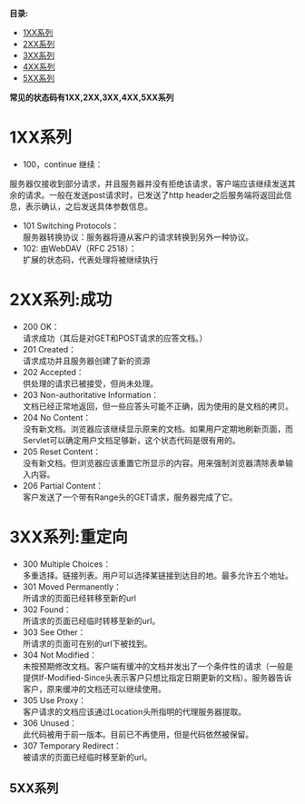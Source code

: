 **目录:**
* [1XX系列](#1XX系列)
* [2XX系列](#2XX系列:成功)
* [3XX系列](#3XX系列:重定向)
* [4XX系列](#4XX系列)
* [5XX系列](#5XX系列)

**常见的状态码有1XX,2XX,3XX,4XX,5XX系列**
# 1XX系列
*  100，continue 继续：

服务器仅接收到部分请求，并且服务器并没有拒绝该请求，客户端应该继续发送其余的请求。一般在发送post请求时，已发送了http header之后服务端将返回此信息，表示确认，之后发送具体参数信息。
* 101 Switching Protocols：  
服务器转换协议：服务器将遵从客户的请求转换到另外一种协议。
* 102: 由WebDAV（RFC 2518）：  
扩展的状态码，代表处理将被继续执行

# 2XX系列:成功
* 200 OK：    
请求成功（其后是对GET和POST请求的应答文档。）
* 201 Created：  
请求成功并且服务器创建了新的资源
* 202 Accepted：  
供处理的请求已被接受，但尚未处理。
* 203 Non-authoritative Information：   
文档已经正常地返回，但一些应答头可能不正确，因为使用的是文档的拷贝。
* 204 No Content：  
没有新文档。浏览器应该继续显示原来的文档。如果用户定期地刷新页面，而Servlet可以确定用户文档足够新，这个状态代码是很有用的。
* 205 Reset Content：  
没有新文档。但浏览器应该重置它所显示的内容。用来强制浏览器清除表单输入内容。
* 206 Partial Content：  
客户发送了一个带有Range头的GET请求，服务器完成了它。

# 3XX系列:重定向
* 300 Multiple Choices：  
多重选择。链接列表。用户可以选择某链接到达目的地。最多允许五个地址。
* 301 Moved Permanently：  
所请求的页面已经转移至新的url
* 302 Found：  
所请求的页面已经临时转移至新的url。
* 303 See Other：  
所请求的页面可在别的url下被找到。
* 304 Not Modified：  
未按预期修改文档。客户端有缓冲的文档并发出了一个条件性的请求（一般是提供If-Modified-Since头表示客户只想比指定日期更新的文档）。服务器告诉客户，原来缓冲的文档还可以继续使用。
* 305 Use Proxy：  
客户请求的文档应该通过Location头所指明的代理服务器提取。
* 306 Unused：  
此代码被用于前一版本。目前已不再使用，但是代码依然被保留。
* 307 Temporary Redirect：  
被请求的页面已经临时移至新的url。
## 5XX系列

